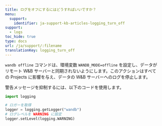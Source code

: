 ```yaml
---
title: ログをオフにするにはどうすればいいですか？
menu:
  support:
    identifier: ja-support-kb-articles-logging_turn_off
support:
  - logs
toc_hide: true
type: docs
url: /ja/support/:filename
translationKey: logging_turn_off
---
```

`wandb offline` コマンドは、環境変数 `WANDB_MODE=offline` を設定し、データがリモート W&B サーバーと同期されないようにします。このアクションはすべての Projects に影響を与え、データの W&B サーバーへのログを停止します。

警告メッセージを抑制するには、以下のコードを使用します。

```python
import logging

# ロガーを取得
logger = logging.getLogger("wandb")
# ログレベルを WARNING に設定
logger.setLevel(logging.WARNING)
```